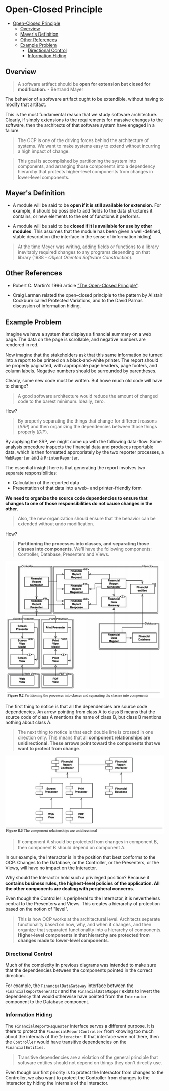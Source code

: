 # Open-Closed Principle

- [Open-Closed Principle](#open-closed-principle)
  - [Overview](#overview)
  - [Mayer's Definition](#mayers-definition)
  - [Other References](#other-references)
  - [Example Problem](#example-problem)
    - [Directional Control](#directional-control)
    - [Information Hiding](#information-hiding)

## Overview

> A software artifact should be __open for extension but closed for modification__. - Bertrand Mayer

The behavior of a software artifact ought to be extendible, without having to modify that artifact.

This is the most fundamental reason that we study software architecture. Clearly, if simply extensions to the requirements for massive changes to the software, then the architects of that software system have engaged in a failure.

> The OCP is one of the driving forces behind the architecture of systems. We want to make systems easy to extend without incurring a high impact of change.

> This goal is accomplished by partitioning the system into components, and arranging those components into a dependency hierarchy that protects higher-level components from changes in lower-level components.

## Mayer's Definition

* A module will be said to be **open if it is still available for extension**. For example, it should be possible to add fields to the data structures it contains, or new elements to the set of functions it performs.

* A module will be said to be **closed if it is available for use by other modules**. This assumes that the module has been given a well-defined, stable description (the interface in the sense of information hiding)

> At the time Meyer was writing, adding fields or functions to a library inevitably required changes to any programs depending on that library (1988 - *Object Oriented Software Construction*).

## Other References

* Robert C. Martin's 1996 article ["The Open-Closed Principle"](https://docs.google.com/a/cleancoder.com/viewer?a=v&pid=explorer&chrome=true&srcid=0BwhCYaYDn8EgN2M5MTkwM2EtNWFkZC00ZTI3LWFjZTUtNTFhZGZiYmUzODc1&hl=en).

* Craig Larman related the open–closed principle to the pattern by Alistair Cockburn called Protected Variations, and to the David Parnas discussion of information hiding.

## Example Problem

Imagine we have a system that displays a financial summary on a web page. The data on the page is scrollable, and negative numbers are rendered in red.

Now imagine that the stakeholders ask that this same information be turned into a report to be printed on a black-and-white printer. The report should be properly paginated, with appropriate page headers, page footers, and column labels. Negative numbers should be surrounded by parentheses.

Clearly, some new code must be written. But howe much old code will have to change?

> A good software architecture would reduce the amount of changed code to the barest minimum. Ideally, zero.

How?

> By properly separating the things that change for different reasons (_SRP_) and then organizing the dependencies between those things properly (_DIP_).

By applying the SRP, we might come up with the following data-flow: Some analysis procedure inspects the financial data and produces reportable data, which is then formatted appropriately by the two reporter processes, a `WebReporter` and a `PrinterReporter`.

The essential insight here is that generating the report involves two separate responsibilities:

* Calculation of the reported data
* Presentation of that data into a web- and printer-friendly form

__We need to organize the source code dependencies to ensure that changes to one of those responsibilities do not cause changes in the other__.

> Also, the new organization should ensure that the behavior can be extended without undo modification.

How?

> __Partitioning the processes into classes, and separating those classes into components__. We'll have the following components: Controller, Database, Presenters and Views.

![ocp partitioning](./ocp-partitioning.png)

The first thing to notice is that all the dependencies are source code dependencies. An arrow pointing from class A to class B means that the source code of class A mentions the name of class B, but class B mentions nothing about class A.

> The next thing to notice is that each double line is crossed in one direction only. This means that all __component relationships are unidirectional. These arrows point toward the components that we want to protect from change__.

![ocp relationships](./ocp-relationships.png)

> If component A should be protected from changes in component B, then component B should depend on component A.

In our example, the Interactor is in the position that best conforms to the OCP. Changes to the Database, or the Controller, or the Presenters, or the Views, will have no impact on the Interactor.

Why should the Interactor hold such a privileged position? Because it __contains business rules, the highest-level policies of the application. All the other components are dealing with peripheral concerns__.

Even though the Controller is peripheral to the Interactor, it is nevertheless central to the Presenters and Views. This creates a hierarchy of protection based on the notion of "level".

> This is how OCP works at the architectural level. Architects separate functionality based on how, why, and when it changes, and then organize that separated functionality into a hierarchy of components. __Higher-level components in that hierarchy are protected from changes made to lower-level components__.

### Directional Control

Much of the complexity in previous diagrams was intended to make sure that the dependencies between the components pointed in the correct direction.

For example, the `FinancialDataGateway` interface between the `FinancialReportGenerator` and the `FinancialDataMapper` exists to invert the dependency that would otherwise have pointed from the `Interactor` component to the Database component.

### Information Hiding

The `FinancialReportRequester` interface serves a different purpose. It is there to protect the `FinancialReportController` from knowing too much about the internals of the `Interactor`. If that interface were not there, then the `Controller` would have transitive dependencies on the `FinancialEntities`.

> Transitive dependencies are a violation of the general principle that software entities should not depend on things they don't directly use.

Even though our first priority is to protect the Interactor from changes to the Controller, we also want to protect the Controller from changes to the Interactor by hiding the internals of the Interactor.
